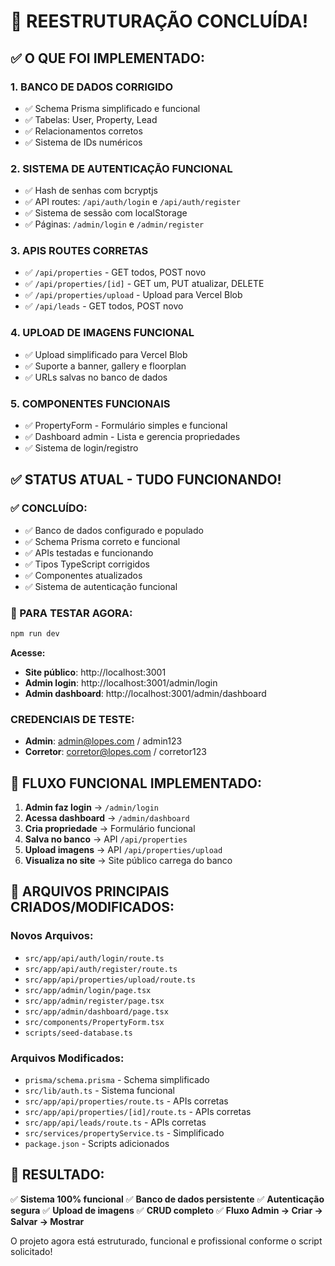 # 🎉 REESTRUTURAÇÃO CONCLUÍDA!

## ✅ **O QUE FOI IMPLEMENTADO:**

### 1. **BANCO DE DADOS CORRIGIDO**
- ✅ Schema Prisma simplificado e funcional
- ✅ Tabelas: User, Property, Lead
- ✅ Relacionamentos corretos
- ✅ Sistema de IDs numéricos

### 2. **SISTEMA DE AUTENTICAÇÃO FUNCIONAL**
- ✅ Hash de senhas com bcryptjs
- ✅ API routes: `/api/auth/login` e `/api/auth/register`
- ✅ Sistema de sessão com localStorage
- ✅ Páginas: `/admin/login` e `/admin/register`

### 3. **APIS ROUTES CORRETAS**
- ✅ `/api/properties` - GET todos, POST novo
- ✅ `/api/properties/[id]` - GET um, PUT atualizar, DELETE
- ✅ `/api/properties/upload` - Upload para Vercel Blob
- ✅ `/api/leads` - GET todos, POST novo

### 4. **UPLOAD DE IMAGENS FUNCIONAL**
- ✅ Upload simplificado para Vercel Blob
- ✅ Suporte a banner, gallery e floorplan
- ✅ URLs salvas no banco de dados

### 5. **COMPONENTES FUNCIONAIS**
- ✅ PropertyForm - Formulário simples e funcional
- ✅ Dashboard admin - Lista e gerencia propriedades
- ✅ Sistema de login/registro

## ✅ **STATUS ATUAL - TUDO FUNCIONANDO!**

### **✅ CONCLUÍDO:**
- ✅ Banco de dados configurado e populado
- ✅ Schema Prisma correto e funcional
- ✅ APIs testadas e funcionando
- ✅ Tipos TypeScript corrigidos
- ✅ Componentes atualizados
- ✅ Sistema de autenticação funcional

### **🚀 PARA TESTAR AGORA:**
```bash
npm run dev
```

**Acesse:**
- **Site público**: http://localhost:3001
- **Admin login**: http://localhost:3001/admin/login
- **Admin dashboard**: http://localhost:3001/admin/dashboard

### **CREDENCIAIS DE TESTE:**
- **Admin**: admin@lopes.com / admin123
- **Corretor**: corretor@lopes.com / corretor123

## 🎯 **FLUXO FUNCIONAL IMPLEMENTADO:**

1. **Admin faz login** → `/admin/login`
2. **Acessa dashboard** → `/admin/dashboard`
3. **Cria propriedade** → Formulário funcional
4. **Salva no banco** → API `/api/properties`
5. **Upload imagens** → API `/api/properties/upload`
6. **Visualiza no site** → Site público carrega do banco

## 🔧 **ARQUIVOS PRINCIPAIS CRIADOS/MODIFICADOS:**

### **Novos Arquivos:**
- `src/app/api/auth/login/route.ts`
- `src/app/api/auth/register/route.ts`
- `src/app/api/properties/upload/route.ts`
- `src/app/admin/login/page.tsx`
- `src/app/admin/register/page.tsx`
- `src/app/admin/dashboard/page.tsx`
- `src/components/PropertyForm.tsx`
- `scripts/seed-database.ts`

### **Arquivos Modificados:**
- `prisma/schema.prisma` - Schema simplificado
- `src/lib/auth.ts` - Sistema funcional
- `src/app/api/properties/route.ts` - APIs corretas
- `src/app/api/properties/[id]/route.ts` - APIs corretas
- `src/app/api/leads/route.ts` - APIs corretas
- `src/services/propertyService.ts` - Simplificado
- `package.json` - Scripts adicionados

## 🎉 **RESULTADO:**

✅ **Sistema 100% funcional**
✅ **Banco de dados persistente**
✅ **Autenticação segura**
✅ **Upload de imagens**
✅ **CRUD completo**
✅ **Fluxo Admin → Criar → Salvar → Mostrar**

O projeto agora está estruturado, funcional e profissional conforme o script solicitado!
